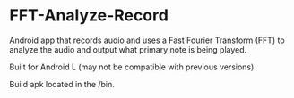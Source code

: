 # FFT-Analyze-Record
Android app that records audio and uses a Fast Fourier Transform (FFT) to analyze the audio and output what primary note is being played.

Built for Android L (may not be compatible with previous versions).

Build apk located in the /bin.
